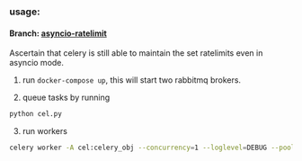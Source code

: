 ### usage:


#### Branch: [asyncio-ratelimit](https://github.com/komuw/celery_experiments/tree/asyncio-ratelimit)  
Ascertain that celery is still able to maintain the set ratelimits even in asyncio mode.

1. run `docker-compose up`, this will start two rabbitmq brokers.    

2. queue tasks by running 
```sh
python cel.py
```

3. run workers 
```sh
celery worker -A cel:celery_obj --concurrency=1 --loglevel=DEBUG --pool=gevent
```
